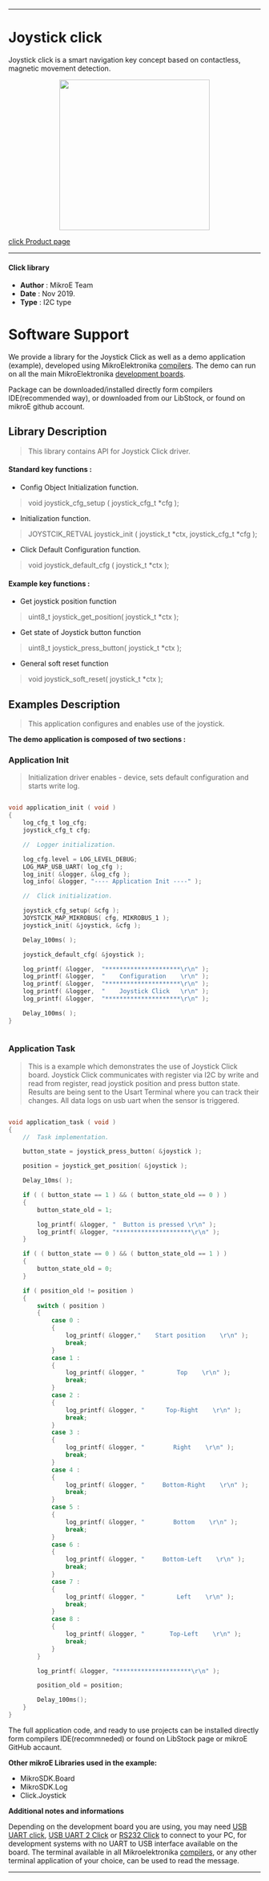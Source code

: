 
---
# Joystick click

Joystick click is a smart navigation key concept based on contactless, magnetic movement detection.

<p align="center">
  <img src="https://download.mikroe.com/images/click_for_ide/joystick_click.png" height=300px>
</p>

[click Product page](<https://www.mikroe.com/joystick-click>)

---


#### Click library 

- **Author**        : MikroE Team
- **Date**          : Nov 2019.
- **Type**          : I2C type


# Software Support

We provide a library for the Joystick Click 
as well as a demo application (example), developed using MikroElektronika 
[compilers](https://shop.mikroe.com/compilers). 
The demo can run on all the main MikroElektronika [development boards](https://shop.mikroe.com/development-boards).

Package can be downloaded/installed directly form compilers IDE(recommended way), or downloaded from our LibStock, or found on mikroE github account. 

## Library Description

> This library contains API for Joystick Click driver.

#### Standard key functions :

- Config Object Initialization function.
> void joystick_cfg_setup ( joystick_cfg_t *cfg ); 
 
- Initialization function.
> JOYSTCIK_RETVAL joystick_init ( joystick_t *ctx, joystick_cfg_t *cfg );

- Click Default Configuration function.
> void joystick_default_cfg ( joystick_t *ctx );


#### Example key functions :

- Get joystick position function
> uint8_t joystick_get_position( joystick_t *ctx );
 
- Get state of Joystick button function
> uint8_t joystick_press_button( joystick_t *ctx );

- General soft reset function
> void joystick_soft_reset( joystick_t *ctx );

## Examples Description

> This application configures and enables use of the joystick.

**The demo application is composed of two sections :**

### Application Init 

> Initialization driver enables - device, sets default configuration and starts write log. 

```c

void application_init ( void )
{
    log_cfg_t log_cfg;
    joystick_cfg_t cfg;

    //  Logger initialization.

    log_cfg.level = LOG_LEVEL_DEBUG;
    LOG_MAP_USB_UART( log_cfg );
    log_init( &logger, &log_cfg );
    log_info( &logger, "---- Application Init ----" );

    //  Click initialization.

    joystick_cfg_setup( &cfg );
    JOYSTCIK_MAP_MIKROBUS( cfg, MIKROBUS_1 );
    joystick_init( &joystick, &cfg );

    Delay_100ms( );

    joystick_default_cfg( &joystick );

    log_printf( &logger,  "*********************\r\n" );
    log_printf( &logger,  "    Configuration    \r\n" );
    log_printf( &logger,  "*********************\r\n" );
    log_printf( &logger,  "    Joystick Click   \r\n" );
    log_printf( &logger,  "*********************\r\n" );

    Delay_100ms( );
}
  
```

### Application Task

> This is a example which demonstrates the use of Joystick Click board.
> Joystick Click communicates with register via I2C by write and read from register,
> read joystick position and press button state.
> Results are being sent to the Usart Terminal where you can track their changes.
> All data logs on usb uart when the sensor is triggered.

```c

void application_task ( void ) 
{
    //  Task implementation.

    button_state = joystick_press_button( &joystick );

    position = joystick_get_position( &joystick );

    Delay_10ms( );

    if ( ( button_state == 1 ) && ( button_state_old == 0 ) )
    {
        button_state_old = 1;

        log_printf( &logger, "  Button is pressed \r\n" );
        log_printf( &logger, "*********************\r\n" );
    }

    if ( ( button_state == 0 ) && ( button_state_old == 1 ) )
    {
        button_state_old = 0;
    }

    if ( position_old != position )
    {
        switch ( position )
        {
            case 0 :
            {
                log_printf( &logger,"    Start position    \r\n" );
                break;
            }
            case 1 :
            {
                log_printf( &logger, "         Top    \r\n" );
                break;
            }
            case 2 :
            {
                log_printf( &logger, "      Top-Right    \r\n" );
                break;
            }
            case 3 :
            {
                log_printf( &logger, "        Right    \r\n" );
                break;
            }
            case 4 :
            {
                log_printf( &logger, "     Bottom-Right    \r\n" );
                break;
            }
            case 5 :
            {
                log_printf( &logger, "        Bottom    \r\n" );
                break;
            }
            case 6 :
            {
                log_printf( &logger, "     Bottom-Left    \r\n" );
                break;
            }
            case 7 :
            {
                log_printf( &logger, "         Left    \r\n" );
                break;
            }
            case 8 :
            {
                log_printf( &logger, "       Top-Left    \r\n" );
                break;
            }
        }

        log_printf( &logger, "*********************\r\n" );

        position_old = position;

        Delay_100ms();
    }
}
```

The full application code, and ready to use projects can be  installed directly form compilers IDE(recommneded) or found on LibStock page or mikroE GitHub accaunt.

**Other mikroE Libraries used in the example:** 

- MikroSDK.Board
- MikroSDK.Log
- Click.Joystick

**Additional notes and informations**

Depending on the development board you are using, you may need 
[USB UART click](https://shop.mikroe.com/usb-uart-click), 
[USB UART 2 Click](https://shop.mikroe.com/usb-uart-2-click) or 
[RS232 Click](https://shop.mikroe.com/rs232-click) to connect to your PC, for 
development systems with no UART to USB interface available on the board. The 
terminal available in all Mikroelektronika 
[compilers](https://shop.mikroe.com/compilers), or any other terminal application 
of your choice, can be used to read the message.



---
